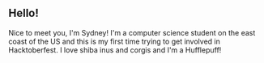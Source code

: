 ## Hello!
Nice to meet you, I'm Sydney!
I'm a computer science student on the east coast of the US and this is my first time trying to get involved in Hacktoberfest.
I love shiba inus and corgis and I'm a Hufflepuff!

